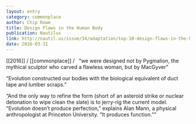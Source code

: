 ```yaml
---
layout: entry
category: commonplace
author: Chip Rowe
title: Design Flaws in the Human Body
publication: Nautilus
link: http://nautil.us/issue/34/adaptation/top-10-design-flaws-in-the-human-body-rp
date: 2016-03-31
---
```


[[2016]] / [[commonplace]] / 
 
“we were designed not by Pygmalion, the mythical sculptor who carved a flawless woman, but by MacGyver”

“Evolution constructed our bodies with the biological equivalent of duct tape and lumber scraps.”

“And the only way to refine the form (short of an asteroid strike or nuclear detonation to wipe clean the slate) is to jerry-rig the current model. “Evolution doesn’t produce perfection,” explains Alan Mann, a physical anthropologist at Princeton University. “It produces function.””

